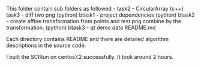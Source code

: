 This folder contain sub folders as followed -
  task2 -  CircularArray (c++)
  task3 -  diff two png (python)
  btask1 - project dependencies (python)
  btask2 - create affine transformation from points and test png combine by the transformation. (python)
  btask3 - qt demo
  data
  README.md

Each directory contains README and there are detailed algorithm descriptions in the source code.

I built the SCIRun on centos7.2 successfully. It took around 2 hours.




